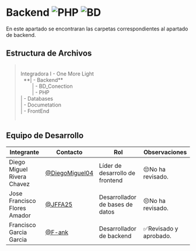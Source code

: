 # Backend ![PHP](https://img.shields.io/badge/php-%23777BB4.svg?style=for-the-badge&logo=php&logoColor=white) ![BD](https://img.shields.io/badge/MySQL-00000F?style=for-the-badge&logo=mysql&logoColor=white)

En este apartado se encontraran las carpetas correspondientes al apartado de backend.

## Estructura de Archivos
> <br>
>Integradora I - One More Light<br>
>&nbsp;&nbsp;**| - Backend**<br>
>&nbsp;&nbsp;&nbsp;&nbsp;&nbsp;&nbsp;&nbsp;&nbsp;| - BD_Conection<br>
>&nbsp;&nbsp;&nbsp;&nbsp;&nbsp;&nbsp;&nbsp;&nbsp;| - PHP<br>
>| - Databases<br>
>| - Documetation<br>
>| - FrontEnd<br>
> <br>

## Equipo de Desarrollo

|Integrante|Contacto|Rol|Observaciones|
|------------|--------|---|---|
|Diego Miguel Rivera Chavez|[@DiegoMiguel04](https://github.com/DiegoMiguel04)|Líder de desarrollo de frontend|😔No ha revisado.|
|Jose Francisco Flores Amador|[@JFFA25](https://github.com/JFFA25)|Desarrollador de bases de datos|😔No ha revisado.|
|Francisco Garcia Garcia|[@F-ank](https://github.com/F-ank)|Desarrollador de backend|✅Revisado y aprobado.|